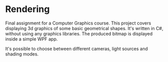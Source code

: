 # Rendering
Final assignment for a Computer Graphics course. This project covers displaying 3d graphics of some basic geometrical shapes. 
It's written in C#, without using any graphics libraries. The produced bitmap is displayed inside a simple WPF app. 

It's possible to choose between different cameras, light sources and shading modes.
